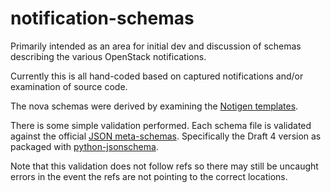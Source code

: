 # notification-schemas
Primarily intended as an area for initial dev and discussion of schemas describing the various OpenStack notifications.

Currently this is all hand-coded based on captured notifications and/or examination of source code.

The nova schemas were derived by examining the [Notigen templates](https://github.com/Stackforge/stacktach-notigen).

There is some simple validation performed. Each schema file is validated against the official [JSON meta-schemas](http://json-schema.org/documentation.html). Specifically the Draft 4 version as packaged with [python-jsonschema](https://pypi.python.org/pypi/jsonschema).

Note that this validation does not follow refs so there may still be uncaught errors in the event the refs are not pointing to the correct locations.
